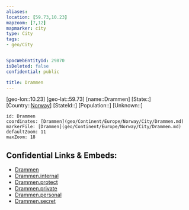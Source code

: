 ```yaml
---
aliases: 
location: [59.73,10.23]
mapzoom: [7,12] 
mapmarker: city 
type: City
tags:
- geo/City


SpocWebEntityId: 29870
isDeleted: false
confidential: public

title: Drammen
---
```

[geo-lon::10.23]
[geo-lat::59.73]
[name::Drammen]
[State::]
[Country::[Norway](geo/Continent/Europe/Norway.md)]
[StateId::]
[Population::]
[Unknown::]


```leaflet
id: Drammen
coordinates: [Drammen](geo/Continent/Europe/Norway/City/Drammen.md)
markerFile: [Drammen](geo/Continent/Europe/Norway/City/Drammen.md)
defaultZoom: 11 
maxZoom: 18
```


## Confidential Links & Embeds: 
- [Drammen](../../../../../../_public/geo/Continent/Europe/Norway/City/Drammen.md) 
- [Drammen.internal](../../../../../../_internal/geo/Continent/Europe/Norway/City/Drammen.internal.md) 
- [Drammen.protect](../../../../../../_protect/geo/Continent/Europe/Norway/City/Drammen.protect.md) 
- [Drammen.private](../../../../../../_private/geo/Continent/Europe/Norway/City/Drammen.private.md) 
- [Drammen.personal](../../../../../../_personal/geo/Continent/Europe/Norway/City/Drammen.personal.md) 
- [Drammen.secret](../../../../../../_secret/geo/Continent/Europe/Norway/City/Drammen.secret.md) 

